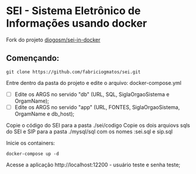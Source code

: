 # SEI - Sistema Eletrônico de Informações usando docker

Fork do projeto [diogosm/sei-in-docker](http://github.com/diogosm/sei-in-docker)

## Començando:
```
git clone https://github.com/fabriciogmatos/sei.git 
```
Entre dentro da pasta do projeto e edite o arquivo: docker-compose.yml
- [ ] Edite os ARGS no servido "db" (URL, SQL, SiglaOrgaoSistema e OrgamName);
- [ ] Edite os ARGS no servido "app" (URL, FONTES, SiglaOrgaoSistema, OrgamName e db_host);

Copie o código do SEI para a pasta ./sei/codigo
Copie os dois arquiovs sqls do SEI e SIP para a pasta ./mysql/sql com os nomes :sei.sql e sip.sql

Inicie os containers:
```
docker-compose up -d
```

Acesse a aplicação
http://localhost:12200 - usuário teste e senha teste;

